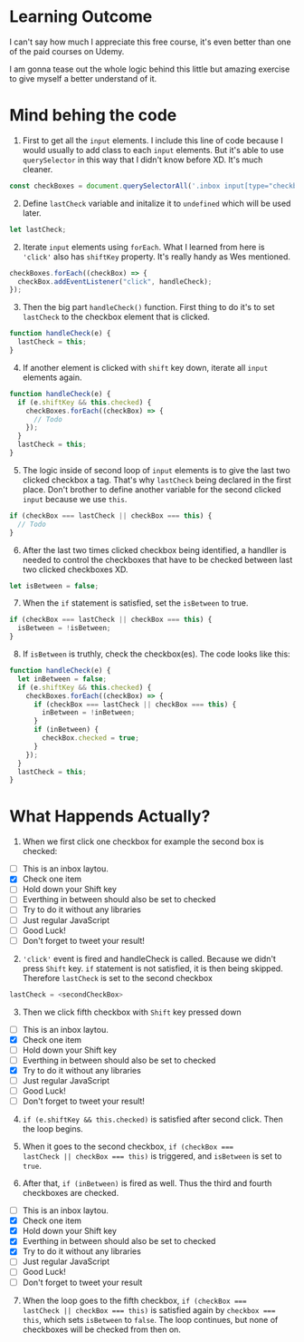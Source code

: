 # Learning Outcome

I can't say how much I appreciate this free course, it's even better than one of the paid courses on Udemy.

I am gonna tease out the whole logic behind this little but amazing exercise to give myself a better understand of it.

# Mind behing the code

1. First to get all the <code>input</code> elements. I include this line of code because I would usually to add class to each <code>input</code> elements. But it's able to use <code>querySelector</code> in this way that I didn't know before XD. It's much cleaner.

```js
const checkBoxes = document.querySelectorAll('.inbox input[type="checkbox"]');
```

2. Define <code>lastCheck</code> variable and initalize it to <code>undefined</code> which will be used later.

```js
let lastCheck;
```

2. Iterate <code>input</code> elements using <code>forEach</code>. What I learned from here is <code>'click'</code> also has <code>shiftKey</code> property. It's really handy as Wes mentioned.

```js
checkBoxes.forEach((checkBox) => {
  checkBox.addEventListener("click", handleCheck);
});
```

3. Then the big part <code>handleCheck()</code> function. First thing to do it's to set <code>lastCheck</code> to the checkbox element that is clicked.

```js
function handleCheck(e) {
  lastCheck = this;
}
```

4. If another element is clicked with <code>shift</code> key down, iterate all <code>input</code> elements again.

```js
function handleCheck(e) {
  if (e.shiftKey && this.checked) {
    checkBoxes.forEach((checkBox) => {
      // Todo
    });
  }
  lastCheck = this;
}
```

5. The logic inside of second loop of <code>input</code> elements is to give the last two clicked checkbox a tag. That's why <code>lastCheck</code> being declared in the first place. Don't brother to define another variable for the second clicked <code>input</code> because we use <code>this</code>.

```js
if (checkBox === lastCheck || checkBox === this) {
  // Todo
}
```

6. After the last two times clicked checkbox being identified, a handller is needed to control the checkboxes that have to be checked between last two clicked checkboxes XD.

```js
let isBetween = false;
```

7. When the <code>if</code> statement is satisfied, set the <code>isBetween</code> to true.

```js
if (checkBox === lastCheck || checkBox === this) {
  isBetween = !isBetween;
}
```

8. If <code>isBetween</code> is truthly, check the checkbox(es). The code looks like this:

```js
function handleCheck(e) {
  let inBetween = false;
  if (e.shiftKey && this.checked) {
    checkBoxes.forEach((checkBox) => {
      if (checkBox === lastCheck || checkBox === this) {
        inBetween = !inBetween;
      }
      if (inBetween) {
        checkBox.checked = true;
      }
    });
  }
  lastCheck = this;
}
```

# What Happends Actually?

1. When we first click one checkbox for example the second box is checked:

- [ ] This is an inbox laytou.
- [x] Check one item
- [ ] Hold down your Shift key
- [ ] Everthing in between should also be set to checked
- [ ] Try to do it without any libraries
- [ ] Just regular JavaScript
- [ ] Good Luck!
- [ ] Don't forget to tweet your result!

2. <code>'click'</code> event is fired and handleCheck is called. Because we didn't press <code>Shift</code> key. <code>if</code> statement is not satisfied, it is then being skipped. Therefore <code>lastCheck</code> is set to the second checkbox

```js
lastCheck = <secondCheckBox>
```

3. Then we click fifth checkbox with <code>Shift</code> key pressed down

- [ ] This is an inbox laytou.
- [x] Check one item
- [ ] Hold down your Shift key
- [ ] Everthing in between should also be set to checked
- [x] Try to do it without any libraries
- [ ] Just regular JavaScript
- [ ] Good Luck!
- [ ] Don't forget to tweet your result!

4. <code>if (e.shiftKey && this.checked)</code> is satisfied after second click. Then the loop begins.

5. When it goes to the second checkbox, <code>if (checkBox === lastCheck || checkBox === this)</code> is triggered, and <code>isBetween</code> is set to <code>true</code>.

6. After that, <code>if (inBetween)</code> is fired as well. Thus the third and fourth checkboxes are checked.

- [ ] This is an inbox laytou.
- [x] Check one item
- [x] Hold down your Shift key
- [x] Everthing in between should also be set to checked
- [x] Try to do it without any libraries
- [ ] Just regular JavaScript
- [ ] Good Luck!
- [ ] Don't forget to tweet your result

7. When the loop goes to the fifth checkbox, <code>if (checkBox === lastCheck || checkBox === this)</code> is satisfied again by <code>checkbox === this</code>, which sets <code>isBetween</code> to <code>false</code>. The loop continues, but none of checkboxes will be checked from then on.
